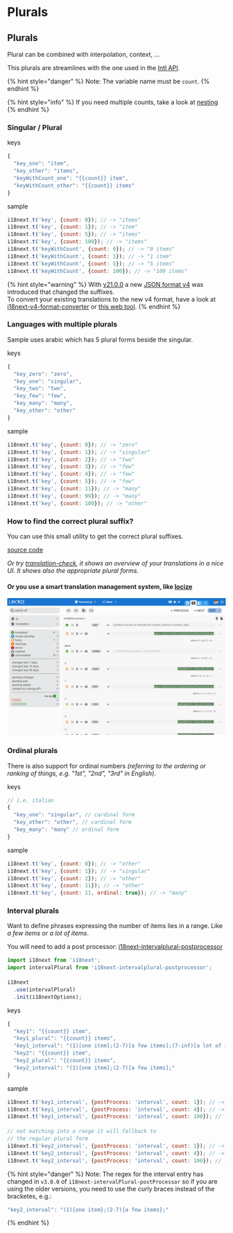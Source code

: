 # Plurals

## Plurals

Plural can be combined with interpolation, context, ...

This plurals are streamlines with the one used in the [Intl API](https://developer.mozilla.org/en-US/docs/Web/JavaScript/Reference/Global_Objects/Intl/PluralRules/PluralRules).

{% hint style="danger" %}
Note: The variable name must be `count`.
{% endhint %}

{% hint style="info" %}
If you need multiple counts, take a look at [nesting](nesting.md#passing-options-to-nestings)
{% endhint %}

### Singular / Plural

keys

```javascript
{
  "key_one": "item",
  "key_other": "items",
  "keyWithCount_one": "{{count}} item",
  "keyWithCount_other": "{{count}} items"
}
```

sample

```javascript
i18next.t('key', {count: 0}); // -> "items"
i18next.t('key', {count: 1}); // -> "item"
i18next.t('key', {count: 5}); // -> "items"
i18next.t('key', {count: 100}); // -> "items"
i18next.t('keyWithCount', {count: 0}); // -> "0 items"
i18next.t('keyWithCount', {count: 1}); // -> "1 item"
i18next.t('keyWithCount', {count: 5}); // -> "5 items"
i18next.t('keyWithCount', {count: 100}); // -> "100 items"
```

{% hint style="warning" %}
With [v21.0.0](../misc/migration-guide.md#json-format-v4-pluralization) a new [JSON format v4](../misc/json-format.md#i-18-next-json-v4) was introduced that changed the suffixes.  
To convert your existing translations to the new v4 format, have a look at [i18next-v4-format-converter](https://github.com/i18next/i18next-v4-format-converter) or [this web tool](https://i18next.github.io/i18next-v4-format-converter-web/).
{% endhint %}

### Languages with multiple plurals

Sample uses arabic which has 5 plural forms beside the singular.

keys

```javascript
{
  "key_zero": "zero",
  "key_one": "singular",
  "key_two": "two",
  "key_few": "few",
  "key_many": "many",
  "key_other": "other"
}
```

sample

```javascript
i18next.t('key', {count: 0}); // -> "zero"
i18next.t('key', {count: 1}); // -> "singular"
i18next.t('key', {count: 2}); // -> "two"
i18next.t('key', {count: 3}); // -> "few"
i18next.t('key', {count: 4}); // -> "few"
i18next.t('key', {count: 5}); // -> "few"
i18next.t('key', {count: 11}); // -> "many"
i18next.t('key', {count: 99}); // -> "many"
i18next.t('key', {count: 100}); // -> "other"
```

### How to find the correct plural suffix?

You can use this small utility to get the correct plural suffixes.

[source code](https://jsfiddle.net/6bpxsgd4)

_Or try_ [_translation-check_](https://github.com/locize/translation-check)_, it shows an overview of your translations in a nice UI. It shows also the appropriate plural forms._

#### Or you use a smart translation management system, like [locize](https://locize.com)

![](../.gitbook/assets/locize_plurals.png)

### Ordinal plurals

There is also support for ordinal numbers _\(referring to the ordering or ranking of things, e.g. "1st", "2nd", "3rd" in English\)_.

keys

```javascript
// i.e. italian
{
  "key_one": "singular", // cardinal form
  "key_other": "other", // cardinal form
  "key_many": "many" // ordinal form
}
```

sample

```javascript
i18next.t('key', {count: 0}); // -> "other"
i18next.t('key', {count: 1}); // -> "singular"
i18next.t('key', {count: 2}); // -> "other"
i18next.t('key', {count: 11}); // -> "other"
i18next.t('key', {count: 11, ordinal: true}); // -> "many"
```

### Interval plurals

Want to define phrases expressing the number of items lies in a range. Like _a few items_ or _a lot of items_.

You will need to add a post processor: [i18next-intervalplural-postprocessor](https://github.com/i18next/i18next-intervalplural-postprocessor)

```javascript
import i18next from 'i18next';
import intervalPlural from 'i18next-intervalplural-postprocessor';

i18next
  .use(intervalPlural)
  .init(i18nextOptions);
```

keys

```javascript
{
  "key1": "{{count}} item",
  "key1_plural": "{{count}} items",
  "key1_interval": "(1)[one item];(2-7)[a few items];(7-inf)[a lot of items];",
  "key2": "{{count}} item",
  "key2_plural": "{{count}} items",
  "key2_interval": "(1)[one item];(2-7)[a few items];"
}
```

sample

```javascript
i18next.t('key1_interval', {postProcess: 'interval', count: 1}); // -> "one item"
i18next.t('key1_interval', {postProcess: 'interval', count: 4}); // -> "a few items"
i18next.t('key1_interval', {postProcess: 'interval', count: 100}); // -> "a lot of items"

// not matching into a range it will fallback to
// the regular plural form
i18next.t('key2_interval', {postProcess: 'interval', count: 1}); // -> "one item"
i18next.t('key2_interval', {postProcess: 'interval', count: 4}); // -> "a few items"
i18next.t('key2_interval', {postProcess: 'interval', count: 100}); // -> "100 items"
```

{% hint style="danger" %}
Note: The regex for the interval entry has changed in `v3.0.0` of `i18next-intervalPlural-postProcessor` so if you are using the older versions, you need to use the curly braces instead of the bracketes, e.g.:

```javascript
"key2_interval": "(1){one item};(2-7){a few items};"
```
{% endhint %}

